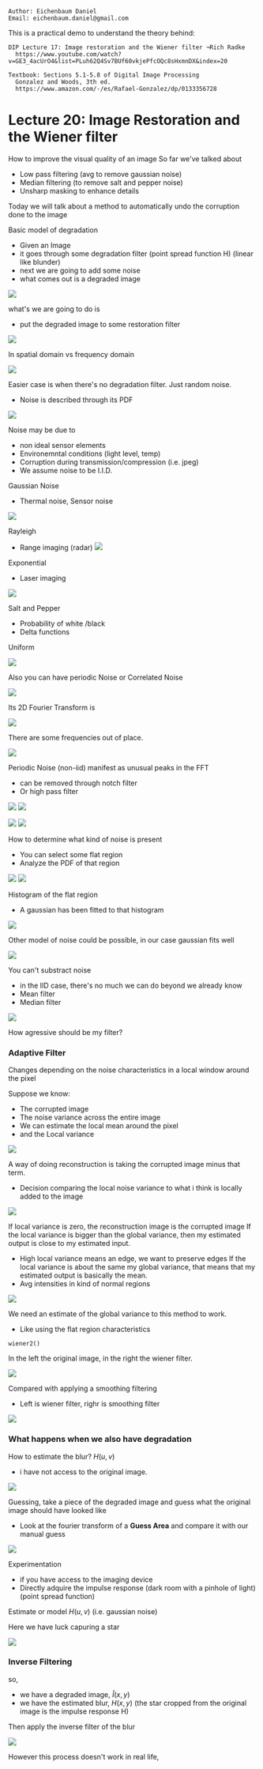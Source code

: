 ```
Author: Eichenbaum Daniel
Email: eichenbaum.daniel@gmail.com
```
This is a practical demo to understand the theory behind:
```
DIP Lecture 17: Image restoration and the Wiener filter ¬Rich Radke
  https://www.youtube.com/watch?v=GE3_4acUrO4&list=PLuh62Q4Sv7BUf60vkjePfcOQc8sHxmnDX&index=20

Textbook: Sections 5.1-5.8 of Digital Image Processing
  Gonzalez and Woods, 3th ed.  
  https://www.amazon.com/-/es/Rafael-Gonzalez/dp/0133356728  
```

# Lecture 20: Image Restoration and the Wiener filter
How to improve the visual quality of an image
So far we've talked about
- Low pass filtering (avg to remove gaussian noise)
- Median filtering (to remove salt and pepper noise)
- Unsharp masking to enhance details

Today we will talk about a method to automatically undo the corruption done to the image

Basic model of degradation
- Given an Image
- it goes through some degradation filter (point spread function H) (linear like blunder)
- next we are going to add some noise
- what comes out is a degraded image
  
![](1_image_restoration.jpg)

what's we are going to do is 
- put the degraded image to some restoration filter

![](2_image_restoration.jpg)

In spatial domain vs frequency domain

![](3_image_restoration.jpg)

Easier case is when there's no degradation filter. Just random noise.
- Noise is described through its PDF
  
![](4_image_restoration.jpg)

Noise may be due to 
- non ideal sensor elements
- Environemntal conditions (light level, temp)
- Corruption during transmission/compression (i.e. jpeg)
- We assume noise to be I.I.D. 


Gaussian Noise 
- Thermal noise, Sensor noise
  
![](5_image_restoration.jpg)

Rayleigh
- Range imaging (radar)
![](6_image_restoration.jpg)

Exponential 
- Laser imaging
  
![](7_image_restoration.jpg)

Salt and Pepper
- Probability of white /black
- Delta functions
  
Uniform

![](8_image_restoration.jpg)

Also you can have periodic Noise or Correlated Noise

![](9_image_restoration.jpg)

Its 2D Fourier Transform is

![](10_image_restoration.jpg)

There are some frequencies out of place.

![](11_image_restoration.jpg)

Periodic Noise (non-iid) manifest as unusual peaks in the FFT
- can be removed through notch filter
- Or high pass filter

![](12_image_restoration.jpg)
![](13_image_restoration.jpg)

![](14_image_restoration.jpg)
![](15_image_restoration.jpg)

How to determine what kind of noise is present
- You can select some flat region
- Analyze the PDF of that region

![](16_image_restoration.jpg)
![](17_image_restoration.jpg)

Histogram of the flat region
- A gaussian has been fitted to that histogram
  
![](18_image_restoration.jpg)

Other model of noise could be possible, in our case gaussian fits well

![](19_image_restoration.jpg)

You can't substract noise
- in the IID case, there's no much we can do beyond we already know
- Mean filter
- Median filter

![](20_image_restoration.jpg)

How agressive should be my filter?

### **Adaptive Filter**
Changes depending on the noise characteristics in a local window around the pixel

Suppose we know: 
- The corrupted image
- The noise variance across the entire image
- We can estimate the local mean around the pixel
- and the Local variance

![](21_image_restoration.jpg)

A way of doing reconstruction is taking the corrupted image minus that term.
- Decision comparing the local noise variance to what i think is locally added to the image

![](22_image_restoration.jpg)


If local variance is zero, the reconstruction image is the corrupted image
If the local variance is bigger than the global variance, then my estimated output is close to my estimated input.
- High local variance means an edge, we want to preserve edges
If the local variance is about the same my global variance, that means that my estimated output is basically the mean.
- Avg intensities in kind of normal regions
  
![](23_image_restoration.jpg)


We need an estimate of the global variance to this method to work.
- Like using the flat region characteristics

`wiener2()`


In the left the original image, in the right the wiener filter.

![](24_image_restoration.jpg)

Compared with applying a smoothing filtering
- Left is wiener filter, righr is smoothing filter
  
![](25_image_restoration.jpg)


### What happens when we also have degradation
How to estimate the blur? $H(u,v)$
- i have not access to the original image.
  
![](26_image_restoration.jpg)

Guessing, take a piece of the degraded image and guess what the original image should have looked like

- Look at the fourier transform of a **Guess Area** and compare it with our manual guess

![](27_image_restoration.jpg)

Experimentation
- if you have access to the imaging device
- Directly adquire the impulse response (dark room with a pinhole of light) (point spread function)

Estimate or model $H(u,v)$ (i.e. gaussian noise)


Here we have luck capuring a star

![](28_image_restoration.jpg)


### Inverse Filtering 
so,
- we have a degraded image, $\hat{I}(x,y)$
- we have the estimated blur, $H(x,y)$ (the star cropped from the original image is the impulse response H)

Then apply the inverse filter of the blur

![](29_image_restoration.jpg)

However this process doesn't work in real life,
